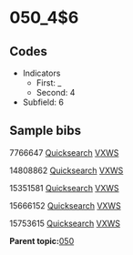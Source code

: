 # 050\_4$6

## Codes

-   Indicators
    -   First: \_
    -   Second: 4
-   Subfield: 6

## Sample bibs

7766647 [Quicksearch](https://search.library.yale.edu/catalog/7766647) [VXWS](http://prodorbis.library.yale.edu:7014/vxws/GetHoldingsService?bibId=7766647)

14808862 [Quicksearch](https://search.library.yale.edu/catalog/14808862) [VXWS](http://prodorbis.library.yale.edu:7014/vxws/GetHoldingsService?bibId=14808862)

15351581 [Quicksearch](https://search.library.yale.edu/catalog/15351581) [VXWS](http://prodorbis.library.yale.edu:7014/vxws/GetHoldingsService?bibId=15351581)

15666152 [Quicksearch](https://search.library.yale.edu/catalog/15666152) [VXWS](http://prodorbis.library.yale.edu:7014/vxws/GetHoldingsService?bibId=15666152)

15753615 [Quicksearch](https://search.library.yale.edu/catalog/15753615) [VXWS](http://prodorbis.library.yale.edu:7014/vxws/GetHoldingsService?bibId=15753615)

**Parent topic:**[050](../../tags/050/050.md)

